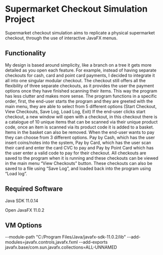 Supermarket Checkout Simulation Project
=============

Supermarket checkout simulation aims to replicate a physical supermarket checkout, through the use of interactive JavaFX menus.

Functionality
-------
My design is based around simplicity, like a branch on a tree it gets more detailed as you open each feature. For example, instead of having separate checkouts for cash, card and point card payments, I decided to integrate it all into one singular modular checkout. The checkout still offers all the flexibility of three separate checkouts, as it provides the user the payment options once they have finished scanning their items. This way the program has less clutter and makes more sense. 
The program functions in a specific order, first, the end-user starts the program and they are greeted with the main menu, they are able to select from 5 different options (Start Checkout, View Checkouts, Save Log, Load Log, Exit)
If the end-user clicks start checkout, a new window will open with a checkout, in this checkout there is a catalogue of 10 unique items that can be scanned via their unique product code, once an item is scanned via its product code it is added to a basket. Items in the basket can also be removed. 
When the end-user wants to pay they can choose from 3 different options. Pay by Cash, which has the user insert coins/notes into the system, Pay by Card, which has the user scan their card and enter the card CVC to pay and Pay by Point Card which has the user enter a valid code to pay for their checkout. 
All checkouts are saved to the program when it is running and these checkouts can be viewed in the main menu “View Checkouts” button. These checkouts can also be saved to a file using “Save Log”, and loaded back into the program using “Load log”.


Required Software
-------
Java SDK 11.0.14

Open JavaFX 11.0.2


VM Options
-------
--module-path "C:/Program Files/Java/javafx-sdk-11.0.2/lib" --add-modules=javafx.controls,javafx.fxml --add-exports javafx.base/com.sun.javafx.collections=ALL-UNNAMED
